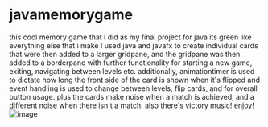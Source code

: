 # javamemorygame
this cool memory game that i did as my final project for java its green like everything else that i make
I used java and javafx to create individual cards that were then added to a larger gridpane, and the gridpane was then added to a borderpane with further functionality for starting a new game, exiting, 
navigating between levels etc. additionally, animationtimer is used to dictate how long the front side of the card is shown when it's flipped and event handling is used to change between levels, flip cards, 
and for overall button usage. plus the cards make noise when a match is achieved, and a different noise when there isn't a match. also there's victory music! enjoy!
![image](https://github.com/user-attachments/assets/0db784a3-3745-4b3f-b40f-6d2fd55c2ba0)


